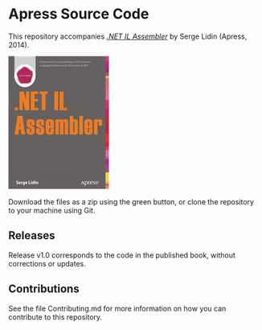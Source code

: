 # Apress Source Code

This repository accompanies [*.NET IL Assembler*](http://www.apress.com/9781430267614) by Serge Lidin (Apress, 2014).

![Cover image](9781430267614.jpg)

Download the files as a zip using the green button, or clone the repository to your machine using Git.

## Releases

Release v1.0 corresponds to the code in the published book, without corrections or updates.

## Contributions

See the file Contributing.md for more information on how you can contribute to this repository.
